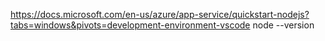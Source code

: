 
https://docs.microsoft.com/en-us/azure/app-service/quickstart-nodejs?tabs=windows&pivots=development-environment-vscode
node --version